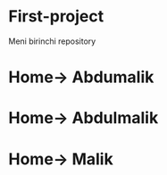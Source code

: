 # First-project
Meni birinchi  repository

<h1>Home-> Abdumalik</h1>
<h1>Home-> Abdulmalik</h1>
<h1>Home-> Malik</h1>
